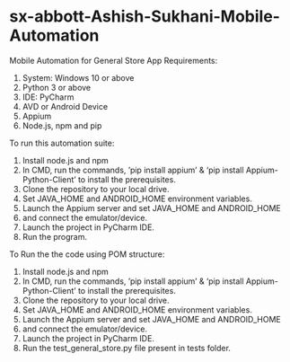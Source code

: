 # sx-abbott-Ashish-Sukhani-Mobile-Automation
Mobile Automation for General Store App
Requirements:
	
 1.	System: Windows 10 or above
 2.	Python 3 or above
 3.	IDE: PyCharm
 4.	AVD or Android Device 
 5.	Appium
 6.	Node.js, npm and pip
    
To run this automation suite:
 
 1.	Install node.js and npm
 2.	In CMD, run the commands, ’pip install appium’ & ‘pip install Appium-Python-Client’ to install the prerequisites.
 3.	Clone the repository to your local drive.
 4.	Set JAVA_HOME and ANDROID_HOME environment variables.
 5.	Launch the Appium server and set JAVA_HOME and ANDROID_HOME 
 6.	and connect the emulator/device.
 7.	Launch the project in PyCharm IDE.
 8.	Run the program.

To Run the the code using POM structure:
 1.	Install node.js and npm
 2.	In CMD, run the commands, ’pip install appium’ & ‘pip install Appium-Python-Client’ to install the prerequisites.
 3.	Clone the repository to your local drive.
 4.	Set JAVA_HOME and ANDROID_HOME environment variables.
 5.	Launch the Appium server and set JAVA_HOME and ANDROID_HOME 
 6.	and connect the emulator/device.
 7.	Launch the project in PyCharm IDE.
 8.	Run the test_general_store.py file present in tests folder.
